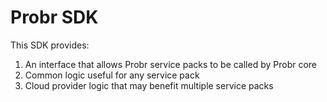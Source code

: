# Probr SDK

This SDK provides:

1. An interface that allows Probr service packs to be called by Probr core
1. Common logic useful for any service pack
1. Cloud provider logic that may benefit multiple service packs
